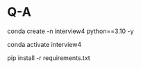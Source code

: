 # Q-A

conda create -n interview4 python==3.10 -y

conda activate interview4

pip install -r requirements.txt
